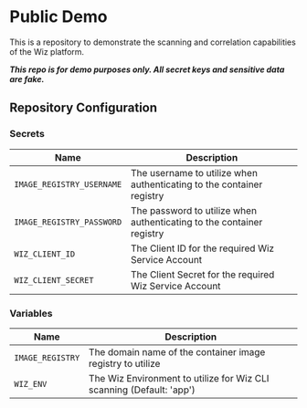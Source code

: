 # Public Demo

This is a repository to demonstrate the scanning and correlation capabilities of the Wiz platform.

**_This repo is for demo purposes only. All secret keys and sensitive data are fake._**

## Repository Configuration

### Secrets

| Name                      | Description                                                           |
| ------------------------- | --------------------------------------------------------------------- |
| `IMAGE_REGISTRY_USERNAME` | The username to utilize when authenticating to the container registry |
| `IMAGE_REGISTRY_PASSWORD` | The password to utilize when authenticating to the container registry |
| `WIZ_CLIENT_ID`           | The Client ID for the required Wiz Service Account                    |
| `WIZ_CLIENT_SECRET`       | The Client Secret for the required Wiz Service Account                |

### Variables

| Name             | Description                                                          |
| ---------------- | -------------------------------------------------------------------- |
| `IMAGE_REGISTRY` | The domain name of the container image registry to utilize           |
| `WIZ_ENV`        | The Wiz Environment to utilize for Wiz CLI scanning (Default: 'app') |
